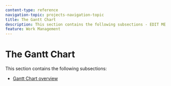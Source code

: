 ```yaml
---
content-type: reference
navigation-topic: projects-navigation-topic
title: The Gantt Chart
description: This section contains the following subsections - EDIT ME.
feature: Work Management
---
```


# The Gantt Chart

This section contains the following subsections:

* [Gantt Chart overview](../../manage-work/gantt-chart/use-the-gantt-chart/gantt-chart-overview.md)

&nbsp;
